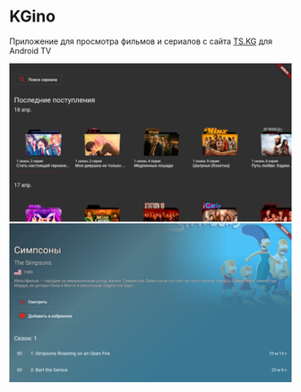 # KGino

Приложение для просмотра фильмов и сериалов с сайта [TS.KG](https://ts.kg) для Android TV

![screenshot 1](/screenshots/screenshot_1.png?raw=true)
![screenshot 2](/screenshots/screenshot_2.png?raw=true)